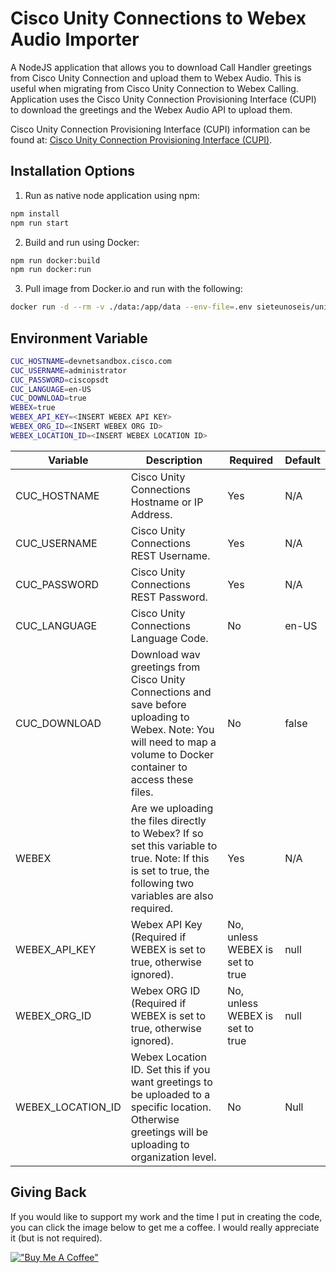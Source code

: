 # Cisco Unity Connections to Webex Audio Importer

A NodeJS application that allows you to download Call Handler greetings from Cisco Unity Connection and upload them to Webex Audio. This is useful when migrating from Cisco Unity Connection to Webex Calling. Application uses the Cisco Unity Connection Provisioning Interface (CUPI) to download the greetings and the Webex Audio API to upload them.

Cisco Unity Connection Provisioning Interface (CUPI) information can be found at:
[Cisco Unity Connection Provisioning Interface (CUPI)](https://www.cisco.com/c/en/us/td/docs/voice_ip_comm/connection/REST-API/CUPI_API/b_CUPI-API.html).

## Installation Options

1. Run as native node application using npm:

```javascript
npm install
npm run start
```

2. Build and run using Docker:

```bash
npm run docker:build
npm run docker:run
```

3. Pull image from Docker.io and run with the following:

```bash
docker run -d --rm -v ./data:/app/data --env-file=.env sieteunoseis/unity-to-webex-audio-importer:latest
```

## Environment Variable

```bash
CUC_HOSTNAME=devnetsandbox.cisco.com
CUC_USERNAME=administrator
CUC_PASSWORD=ciscopsdt
CUC_LANGUAGE=en-US
CUC_DOWNLOAD=true
WEBEX=true
WEBEX_API_KEY=<INSERT WEBEX API KEY>
WEBEX_ORG_ID=<INSERT WEBEX ORG ID>
WEBEX_LOCATION_ID=<INSERT WEBEX LOCATION ID>
```

| Variable | Description | Required | Default |
|---|---|---|---|
| CUC_HOSTNAME | Cisco Unity Connections Hostname or IP Address. | Yes | N/A |
| CUC_USERNAME | Cisco Unity Connections REST Username. | Yes | N/A |
| CUC_PASSWORD | Cisco Unity Connections REST Password. | Yes | N/A |
| CUC_LANGUAGE | Cisco Unity Connections Language Code. | No | en-US |
| CUC_DOWNLOAD | Download wav greetings from Cisco Unity Connections and save before uploading to Webex.   Note: You will need to map a volume to Docker container to access these files. | No | false |
| WEBEX | Are we uploading the files directly to Webex? If so set this variable to true. Note: If this is set to true, the following two variables are also required. | Yes | N/A |
| WEBEX_API_KEY | Webex API Key (Required if WEBEX is set to true, otherwise ignored). | No, unless WEBEX is set to true | null |
| WEBEX_ORG_ID | Webex ORG ID (Required if WEBEX is set to true, otherwise ignored). | No, unless WEBEX is set to true | null |
| WEBEX_LOCATION_ID | Webex Location ID. Set this if you want greetings to be uploaded to a specific location. Otherwise greetings will be uploading to organization level. | No | Null |

## Giving Back

If you would like to support my work and the time I put in creating the code, you can click the image below to get me a coffee. I would really appreciate it (but is not required).

[!["Buy Me A Coffee"](https://www.buymeacoffee.com/assets/img/custom_images/orange_img.png)](https://www.buymeacoffee.com/automatebldrs)
